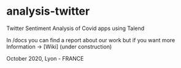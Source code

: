 # analysis-twitter
Twitter Sentiment Analysis of Covid apps using Talend

In /docs you can find a report about our work but if you want more Information -> [Wiki] (under construction)

October 2020, Lyon - FRANCE
